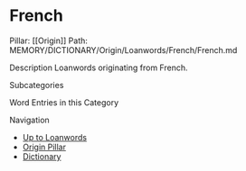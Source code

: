 # French
Pillar: [[Origin]]
Path: MEMORY/DICTIONARY/Origin/Loanwords/French/French.md

Description
Loanwords originating from French.

Subcategories

Word Entries in this Category

Navigation
- [Up to Loanwords](../Loanwords.md)
- [Origin Pillar](../../Origin.md)
- [Dictionary](../../../dictionary.md)
